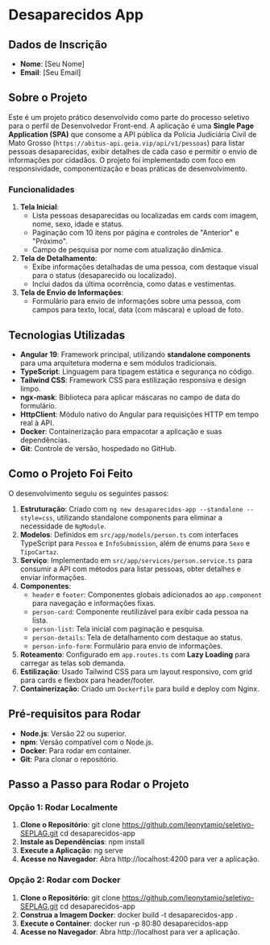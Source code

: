 # Desaparecidos App

## Dados de Inscrição
- **Nome**: [Seu Nome]
- **Email**: [Seu Email]

## Sobre o Projeto
Este é um projeto prático desenvolvido como parte do processo seletivo para o perfil de Desenvolvedor Front-end. A aplicação é uma **Single Page Application (SPA)** que consome a API pública da Polícia Judiciária Civil de Mato Grosso (`https://abitus-api.geia.vip/api/v1/pessoas`) para listar pessoas desaparecidas, exibir detalhes de cada caso e permitir o envio de informações por cidadãos. O projeto foi implementado com foco em responsividade, componentização e boas práticas de desenvolvimento.

### Funcionalidades
1. **Tela Inicial**:
   - Lista pessoas desaparecidas ou localizadas em cards com imagem, nome, sexo, idade e status.
   - Paginação com 10 itens por página e controles de "Anterior" e "Próximo".
   - Campo de pesquisa por nome com atualização dinâmica.
2. **Tela de Detalhamento**:
   - Exibe informações detalhadas de uma pessoa, com destaque visual para o status (desaparecido ou localizado).
   - Inclui dados da última ocorrência, como datas e vestimentas.
3. **Tela de Envio de Informações**:
   - Formulário para envio de informações sobre uma pessoa, com campos para texto, local, data (com máscara) e upload de foto.

## Tecnologias Utilizadas
- **Angular 19**: Framework principal, utilizando **standalone components** para uma arquitetura moderna e sem módulos tradicionais.
- **TypeScript**: Linguagem para tipagem estática e segurança no código.
- **Tailwind CSS**: Framework CSS para estilização responsiva e design limpo.
- **ngx-mask**: Biblioteca para aplicar máscaras no campo de data do formulário.
- **HttpClient**: Módulo nativo do Angular para requisições HTTP em tempo real à API.
- **Docker**: Containerização para empacotar a aplicação e suas dependências.
- **Git**: Controle de versão, hospedado no GitHub.

## Como o Projeto Foi Feito
O desenvolvimento seguiu os seguintes passos:
1. **Estruturação**: Criado com `ng new desaparecidos-app --standalone --style=css`, utilizando standalone components para eliminar a necessidade de `NgModule`.
2. **Modelos**: Definidos em `src/app/models/person.ts` com interfaces TypeScript para `Pessoa` e `InfoSubmission`, além de enums para `Sexo` e `TipoCartaz`.
3. **Serviço**: Implementado em `src/app/services/person.service.ts` para consumir a API com métodos para listar pessoas, obter detalhes e enviar informações.
4. **Componentes**:
   - `header` e `footer`: Componentes globais adicionados ao `app.component` para navegação e informações fixas.
   - `person-card`: Componente reutilizável para exibir cada pessoa na lista.
   - `person-list`: Tela inicial com paginação e pesquisa.
   - `person-details`: Tela de detalhamento com destaque ao status.
   - `person-info-form`: Formulário para envio de informações.
5. **Roteamento**: Configurado em `app.routes.ts` com **Lazy Loading** para carregar as telas sob demanda.
6. **Estilização**: Usado Tailwind CSS para um layout responsivo, com grid para cards e flexbox para header/footer.
7. **Containerização**: Criado um `Dockerfile` para build e deploy com Nginx.

## Pré-requisitos para Rodar
- **Node.js**: Versão 22 ou superior.
- **npm**: Versão compatível com o Node.js.
- **Docker**: Para rodar em container.
- **Git**: Para clonar o repositório.

## Passo a Passo para Rodar o Projeto

### Opção 1: Rodar Localmente
1. **Clone o Repositório**:
   git clone https://github.com/leonytamio/seletivo-SEPLAG.git
   cd desaparecidos-app
2. **Instale as Dependências**:
   npm install
3. **Execute a Aplicação**:
   ng serve
3. **Acesse no Navegador**:
   Abra http://localhost:4200 para ver a aplicação.

### Opção 2: Rodar com Docker
1. **Clone o Repositório**:
   git clone https://github.com/leonytamio/seletivo-SEPLAG.git
   cd desaparecidos-app
2. **Construa a Imagem Docker**:
   docker build -t desaparecidos-app .
3. **Execute o Container**:
   docker run -p 80:80 desaparecidos-app
3. **Acesse no Navegador**:
   Abra http://localhost para ver a aplicação.
